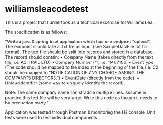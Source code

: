 # williamsleacodetest

This is a project that I undertook as a technical excercise for Williams Lea.

The specification is as follows:

"Write a java & spring boot application which has one endpoint “upload”.
The endpoint should take a .txt file as input (see SampleDataFile.txt for format).
The text file should be split into records and stored in a database. 
The record should contain:
•       Company Name (taken directly from the text file, i.e. ASH RAIL LTD)
•       Company Number (“”, i.e. 11467106)
•       EventType (The code should be mapped to the index at the beginning of the file. I.e. C2 should be mapped to “NOTIFICATION OF ANY CHANGE AMONG THE COMPANY'S DIRECTORS.”)
•       EventDate (directly from the code). 
•       UniqueIdentifier (some way to uniquely identify the record).
 
Note: 
The same company name can straddle multiple lines. 
Assume in practice this text file will be very large.
Write this code as though it needs to be production ready."

Application was tested through Postman & monitoring the H2 console.
Unit tests were used to test individual components.
